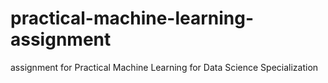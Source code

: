 practical-machine-learning-assignment
=====================================

assignment for Practical Machine Learning for Data Science Specialization
